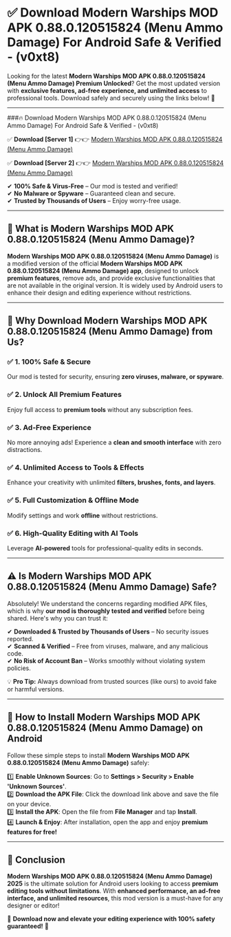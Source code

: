 
# ✅ Download Modern Warships MOD APK 0.88.0.120515824 (Menu Ammo Damage) For Android Safe & Verified -  (v0xt8) 

Looking for the latest **Modern Warships MOD APK 0.88.0.120515824 (Menu Ammo Damage) Premium Unlocked**? Get the most updated version with **exclusive features, ad-free experience, and unlimited access** to professional tools. Download safely and securely using the links below! 🚀  

---

###🔥 Download Modern Warships MOD APK 0.88.0.120515824 (Menu Ammo Damage) For Android Safe & Verified -  (v0xt8)  

✅ **Download [Server 1]** 👉👉 [Modern Warships MOD APK 0.88.0.120515824 (Menu Ammo Damage) ](https://apkcomod.com?title=Modern_Warships_MOD_APK_0.88.0.120515824_(Menu_Ammo_Damage))  

✅ **Download [Server 2]** 👉👉 [Modern Warships MOD APK 0.88.0.120515824 (Menu Ammo Damage) ](https://apkcomod.com?title=Modern_Warships_MOD_APK_0.88.0.120515824_(Menu_Ammo_Damage))  

✔ **100% Safe & Virus-Free** – Our mod is tested and verified!  
✔ **No Malware or Spyware** – Guaranteed clean and secure.  
✔ **Trusted by Thousands of Users** – Enjoy worry-free usage.  

---

## 📌 What is Modern Warships MOD APK 0.88.0.120515824 (Menu Ammo Damage)?  

**Modern Warships MOD APK 0.88.0.120515824 (Menu Ammo Damage)** is a modified version of the official **Modern Warships MOD APK 0.88.0.120515824 (Menu Ammo Damage) app**, designed to unlock **premium features**, remove ads, and provide exclusive functionalities that are not available in the original version. It is widely used by Android users to enhance their design and editing experience without restrictions.  

---

## 🌟 Why Download Modern Warships MOD APK 0.88.0.120515824 (Menu Ammo Damage) from Us?  

### ✅ 1. 100% Safe & Secure  
Our mod is tested for security, ensuring **zero viruses, malware, or spyware**.  

### ✅ 2. Unlock All Premium Features  
Enjoy full access to **premium tools** without any subscription fees.  

### ✅ 3. Ad-Free Experience  
No more annoying ads! Experience a **clean and smooth interface** with zero distractions.  

### ✅ 4. Unlimited Access to Tools & Effects  
Enhance your creativity with unlimited **filters, brushes, fonts, and layers**.  

### ✅ 5. Full Customization & Offline Mode  
Modify settings and work **offline** without restrictions.  

### ✅ 6. High-Quality Editing with AI Tools  
Leverage **AI-powered** tools for professional-quality edits in seconds.  

---

## ⚠️ Is Modern Warships MOD APK 0.88.0.120515824 (Menu Ammo Damage) Safe?  

Absolutely! We understand the concerns regarding modified APK files, which is why **our mod is thoroughly tested and verified** before being shared. Here's why you can trust it:  

✔ **Downloaded & Trusted by Thousands of Users** – No security issues reported.  
✔ **Scanned & Verified** – Free from viruses, malware, and any malicious code.  
✔ **No Risk of Account Ban** – Works smoothly without violating system policies.  

💡 **Pro Tip:** Always download from trusted sources (like ours) to avoid fake or harmful versions.  

---

## 📲 How to Install Modern Warships MOD APK 0.88.0.120515824 (Menu Ammo Damage) on Android  

Follow these simple steps to install **Modern Warships MOD APK 0.88.0.120515824 (Menu Ammo Damage)** safely:  

1️⃣ **Enable Unknown Sources**: Go to **Settings > Security > Enable 'Unknown Sources'**.  
2️⃣ **Download the APK File**: Click the download link above and save the file on your device.  
3️⃣ **Install the APK**: Open the file from **File Manager** and tap **Install**.  
4️⃣ **Launch & Enjoy**: After installation, open the app and enjoy **premium features for free!**  

---

## 🚀 Conclusion  

**Modern Warships MOD APK 0.88.0.120515824 (Menu Ammo Damage) 2025** is the ultimate solution for Android users looking to access **premium editing tools without limitations**. With **enhanced performance, an ad-free interface, and unlimited resources**, this mod version is a must-have for any designer or editor!  

🔻 **Download now and elevate your editing experience with 100% safety guaranteed!** 🔻  
